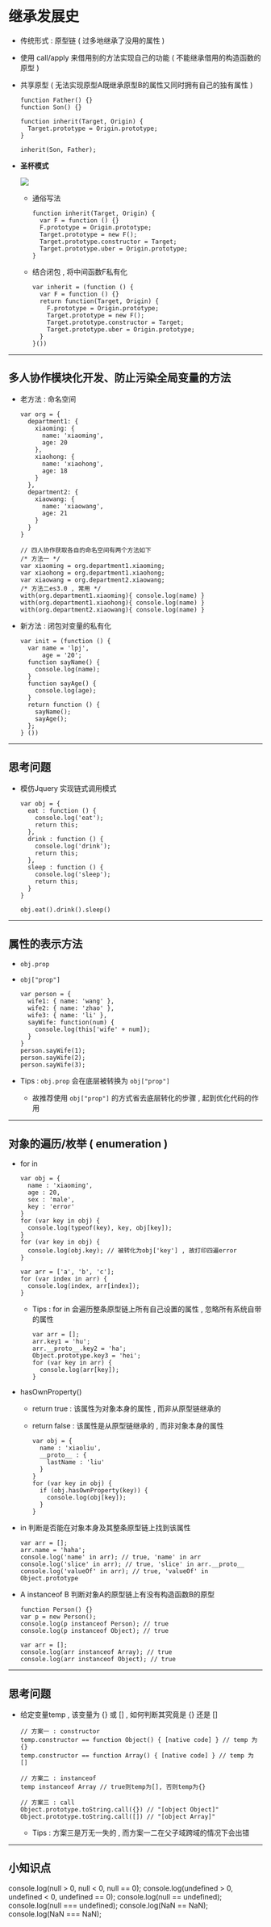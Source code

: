 # 继承发展史

- 传统形式 : 原型链 ( 过多地继承了没用的属性 )

- 使用 call/apply 来借用别的方法实现自己的功能 ( 不能继承借用的构造函数的原型 )

- 共享原型 ( 无法实现原型A既继承原型B的属性又同时拥有自己的独有属性 )

  ```
  function Father() {}
  function Son() {}

  function inherit(Target, Origin) {
    Target.prototype = Origin.prototype;
  }

  inherit(Son, Father);
  ```

- **圣杯模式**

  ![](./angleCup.png)

  - 通俗写法

    ```
    function inherit(Target, Origin) {
      var F = function () {}
      F.prototype = Origin.prototype;
      Target.prototype = new F();
      Target.prototype.constructor = Target;
      Target.prototype.uber = Origin.prototype;
    }
    ```

  - 结合闭包 , 将中间函数F私有化

    ```
    var inherit = (function () {
      var F = function () {}
      return function(Target, Origin) {
        F.prototype = Origin.prototype;
        Target.prototype = new F();
        Target.prototype.constructor = Target;
        Target.prototype.uber = Origin.prototype;
      }
    }())
    ```

-----------------------------------------------------

## 多人协作模块化开发、防止污染全局变量的方法

- 老方法 : 命名空间

  ```
  var org = {
    department1: {
      xiaoming: {
        name: 'xiaoming',
        age: 20
      },
      xiaohong: {
        name: 'xiaohong',
        age: 18
      }
    },
    department2: {
      xiaowang: {
        name: 'xiaowang',
        age: 21
      }
    }
  }
  ```
  ```
  // 四人协作获取各自的命名空间有两个方法如下
  /* 方法一 */
  var xiaoming = org.department1.xiaoming;
  var xiaohong = org.department1.xiaohong;
  var xiaowang = org.department2.xiaowang;
  /* 方法二es3.0 , 常用 */
  with(org.department1.xiaoming){ console.log(name) }
  with(org.department1.xiaohong){ console.log(name) }
  with(org.department2.xiaowang){ console.log(name) }
  ```

- 新方法 : 闭包对变量的私有化

  ```
  var init = (function () {
    var name = 'lpj',
        age = '20';
    function sayName() {
      console.log(name);
    }
    function sayAge() {
      console.log(age);
    }
    return function () {
      sayName();
      sayAge();
    };
  } ())
  ```

------------------------------------------------------

## 思考问题

- 模仿Jquery 实现链式调用模式

  ```
  var obj = {
    eat : function () {
      console.log('eat');
      return this;
    },
    drink : function () {
      console.log('drink');
      return this;
    },
    sleep : function () {
      console.log('sleep');
      return this;
    }
  }

  obj.eat().drink().sleep()
  ```

------------------------------------------------------

## 属性的表示方法

- ```obj.prop```

- ```obj["prop"]```

  ```
  var person = {
    wife1: { name: 'wang' },
    wife2: { name: 'zhao' },
    wife3: { name: 'li' },
    sayWife: function(num) {
      console.log(this['wife' + num]);
    }
  }
  person.sayWife(1);
  person.sayWife(2);
  person.sayWife(3);
  ```

- Tips : ```obj.prop``` 会在底层被转换为 ```obj["prop"]```

  - 故推荐使用 ```obj["prop"]``` 的方式省去底层转化的步骤 , 起到优化代码的作用

------------------------------------

## 对象的遍历/枚举 ( enumeration )

- for in

  ```
  var obj = {
    name : 'xiaoming',
    age : 20,
    sex : 'male',
    key : 'error'
  }
  for (var key in obj) {
    console.log(typeof(key), key, obj[key]);
  }
  for (var key in obj) {
    console.log(obj.key); // 被转化为obj['key'] , 故打印四遍error
  }

  var arr = ['a', 'b', 'c'];
  for (var index in arr) {
    console.log(index, arr[index]);
  }
  ```

    - Tips : for in 会遍历整条原型链上所有自己设置的属性 , 忽略所有系统自带的属性

      ```
      var arr = [];
      arr.key1 = 'hu';
      arr.__proto__.key2 = 'ha';
      Object.prototype.key3 = 'hei';
      for (var key in arr) {
        console.log(arr[key]);
      }
      ```

- hasOwnProperty()

  - return true : 该属性为对象本身的属性 , 而非从原型链继承的

  - return false : 该属性是从原型链继承的 , 而非对象本身的属性

    ```
    var obj = {
      name : 'xiaoliu',
      __proto__ : {
        lastName : 'liu'
      }
    }
    for (var key in obj) {
      if (obj.hasOwnProperty(key)) {
        console.log(obj[key]);
      }
    }
    ```

- in 判断是否能在对象本身及其整条原型链上找到该属性

  ```
  var arr = [];
  arr.name = 'haha';
  console.log('name' in arr); // true, 'name' in arr
  console.log('slice' in arr); // true, 'slice' in arr.__proto__
  console.log('valueOf' in arr); // true, 'valueOf' in Object.prototype
  ```

- A instanceof B 判断对象A的原型链上有没有构造函数B的原型

  ```
  function Person() {}
  var p = new Person();
  console.log(p instanceof Person); // true
  console.log(p instanceof Object); // true
  
  var arr = [];
  console.log(arr instanceof Array); // true
  console.log(arr instanceof Object); // true
  ```

-------------------------------------------

## 思考问题

- 给定变量temp , 该变量为 {} 或 [] , 如何判断其究竟是 {} 还是 []

  ```
  // 方案一 : constructor
  temp.constructor == function Object() { [native code] } // temp 为 {}
  temp.constructor == function Array() { [native code] } // temp 为 []
  ```

  ```
  // 方案二 : instanceof
  temp instanceof Array // true则temp为[], 否则temp为{}
  ```

  ```
  // 方案三 : call
  Object.prototype.toString.call({}) // "[object Object]"
  Object.prototype.toString.call([]) // "[object Array]"
  ```

  - Tips : 方案三是万无一失的 , 而方案一二在父子域跨域的情况下会出错

---------------------------------------------

## 小知识点

console.log(null > 0, null < 0, null == 0);
console.log(undefined > 0, undefined < 0, undefined == 0);
console.log(null == undefined);
console.log(null === undefined);
console.log(NaN == NaN);
console.log(NaN === NaN);